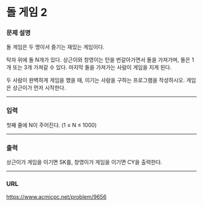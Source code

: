 # 돌 게임 2

### 문제 설명

돌 게임은 두 명이서 즐기는 재밌는 게임이다.

탁자 위에 돌 N개가 있다. 상근이와 창영이는 턴을 번갈아가면서 돌을 가져가며, 돌은 1개 또는 3개 가져갈 수 있다. 마지막 돌을 가져가는 사람이 게임을 지게 된다.

두 사람이 완벽하게 게임을 했을 때, 이기는 사람을 구하는 프로그램을 작성하시오. 게임은 상근이가 먼저 시작한다.

-----------
### 입력

첫째 줄에 N이 주어진다. (1 ≤ N ≤ 1000)

-----------
### 출력

상근이가 게임을 이기면 SK를, 창영이가 게임을 이기면 CY을 출력한다.

-----------
### URL

https://www.acmicpc.net/problem/9656
